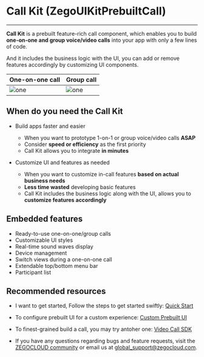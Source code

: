 # Call Kit (ZegoUIKitPrebuiltCall)

- - -

**Call Kit** is a prebuilt feature-rich call component, which enables you to build **one-on-one and group voice/video calls** into your app with only a few lines of code.

And it includes the business logic with the UI, you can add or remove features accordingly by customizing UI components.


|One-on-one call|Group call|
|---|---|
|![one](https://storage.zego.im/sdk-doc/Pics/ZegoUIKit/Flutter/_all_close.gif)|![one](https://storage.zego.im/sdk-doc/Pics/ZegoUIKit/conference/8C_little.jpg)|


## When do you need the Call Kit

- Build apps faster and easier
  - When you want to prototype 1-on-1 or group voice/video calls **ASAP** 
  - Consider **speed or efficiency** as the first priority
  - Call Kit allows you to integrate **in minutes**

- Customize UI and features as needed
  - When you want to customize in-call features **based on actual business needs**
  - **Less time wasted** developing basic features
  - Call Kit includes the business logic along with the UI, allows you to **customize features accordingly**



## Embedded features

- Ready-to-use one-on-one/group calls
- Customizable UI styles
- Real-time sound waves display
- Device management
- Switch views during a one-on-one call
- Extendable top/bottom menu bar
- Participant list

## Recommended resources

- I want to get started, Follow the steps to get started swiftly: [Quick Start](https://docs.zegocloud.com/article/14821)

- To configure prebuilt UI for a custom experience: [Custom Prebuilt UI](https://docs.zegocloud.com/article/14748)

- To finest-grained build a call, you may try antoher one: [Video Call SDK](https://docs.zegocloud.com/article/5560)

- If you have any questions regarding bugs and feature requests, visit the [ZEGOCLOUD community](https://discord.gg/EtNRATttyp) or email us at global_support@zegocloud.com.
